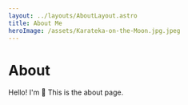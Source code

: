 ```yaml
---
layout: ../layouts/AboutLayout.astro
title: About Me
heroImage: /assets/Karateka-on-the-Moon.jpg.jpeg
---
```


# About

Hello! I'm  👋
This is the about page.